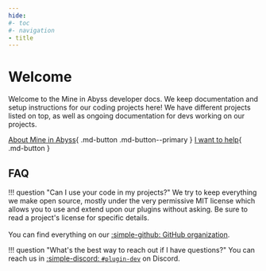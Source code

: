 ```yaml
---
hide:
#- toc
#- navigation
- title
---
```


# Welcome

Welcome to the Mine in Abyss developer docs. We keep documentation and setup instructions for our coding projects here!
We have different projects listed on top, as well as ongoing documentation for devs working on our projects.

[About Mine in Abyss](https://mineinabyss.com){ .md-button .md-button--primary }
[I want to help](contributing){ .md-button }

## FAQ

!!! question "Can I use your code in my projects?"
    We try to keep everything we make open source, mostly under the very permissive MIT license which allows you to use and extend upon our plugins without asking. Be sure to read a project's license for specific details.
    <br><br>
    You can find everything on our [:simple-github: GitHub organization](https://github.com/MineInAbyss).

!!! question "What's the best way to reach out if I have questions?"
    You can reach us in [:simple-discord: `#plugin-dev`](https://discord.gg/4rJTVu4EuQ) on Discord.
